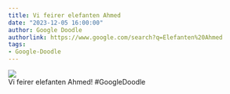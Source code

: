 ```yaml
---
title: Vi feirer elefanten Ahmed
date: "2023-12-05 16:00:00"
author: Google Doodle
authorlink: https://www.google.com/search?q=Elefanten%20Ahmed
tags:
- Google-Doodle
---
```

<img src="https://www.google.com/logos/doodles/2023/celebrating-ahmed-the-elephant-6753651837109982-l.png" referrerpolicy="no-referrer"><br>Vi feirer elefanten Ahmed! #GoogleDoodle